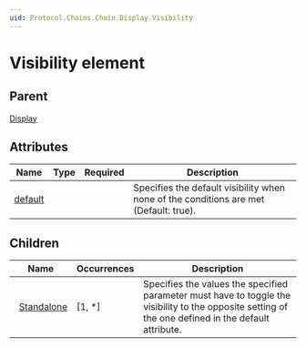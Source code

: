 ```yaml
---
uid: Protocol.Chains.Chain.Display.Visibility
---
```


# Visibility element



## Parent

[Display](xref:Protocol.Chains.Chain.Display)

## Attributes

|Name|Type|Required|Description|
|--- |--- |--- |--- |
|[default](xref:Protocol.Chains.Chain.Display.Visibility-default)|||Specifies the default visibility when none of the conditions are met (Default: true).|

## Children

|Name|Occurrences|Description|
|--- |--- |--- |
|&nbsp;&nbsp;[Standalone](xref:Protocol.Chains.Chain.Display.Visibility.Standalone)|[1, *]|Specifies the values the specified parameter must have to toggle the visibility to the opposite setting of the one defined in the default attribute.|
